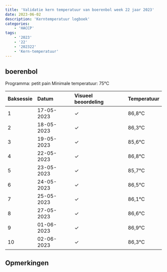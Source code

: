 ```yaml
---
title: 'Validatie kern temperatuur van boerenbol week 22 jaar 2023'
date: 2023-06-02
description: 'Kerntemperatuur logboek'
categories:
    - 'HACCP'
tags:
    - '2023'
    - '22'
    - '202322'
    - 'Kern-temperatuur'
---
```


## boerenbol

Programma: petit pain
Minimale temperatuur: 75°C

| Baksessie | Datum | Visueel beoordeling | Temperatuur |
|:---|:---|:---|:---|
| 1 | 17-05-2023 | &check; | 86,8°C |
| 2 | 18-05-2023 | &check; | 86,3°C |
| 3 | 19-05-2023 | &check; | 85,6°C |
| 4 | 22-05-2023 | &check; | 86,8°C |
| 5 | 23-05-2023 | &check; | 85,7°C |
| 6 | 24-05-2023 | &check; | 86,5°C |
| 7 | 25-05-2023 | &check; | 86,1°C |
| 8 | 27-05-2023 | &check; | 86,6°C |
| 9 | 01-06-2023 | &check; | 86,9°C |
| 10 | 02-06-2023 | &check; | 86,3°C |

## Opmerkingen


